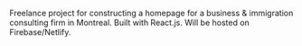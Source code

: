 Freelance project for constructing a homepage for a business & immigration consulting firm in Montreal. 
Built with React.js. Will be hosted on Firebase/Netlify.
